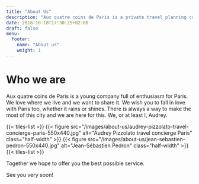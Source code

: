 ```yaml
---
title: "About Us"
description: "Aux quatre coins de Paris is a private travel planning company to design bespoke stays in Paris for his customers."
date: 2018-10-18T17:30:25+02:00
draft: false
menu:
  footer:
    name: "About us"
    weight: 1
---
```


# Who we are

Aux quatre coins de Paris is a young company full of enthusiasm for Paris. We love where we live and we want to share it. We wish you to fall in love with Paris too, whether it rains or shines. There is always a way to make the most of this city and we are here for this. We, or at least I, Audrey.

{{< tiles-list >}}
  {{< figure src="/images/about-us/audrey-pizzolato-travel-concierge-paris-550x440.jpg" alt="Audrey Pizzolato travel concierge Paris" class="half-width" >}}
  {{< figure src="/images/about-us/jean-sebastien-pedron-550x440.jpg" alt="Jean-Sébastien Pedron" class="half-width" >}}
{{< tiles-list >}}

Together we hope to offer you the best possible service.

See you very soon!
